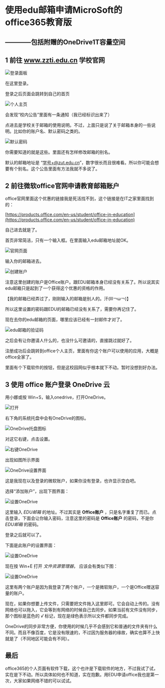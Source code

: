 # 使用edu邮箱申请MicroSoft的office365教育版
## ————包括附赠的OneDrive1T容量空间

## 1 前往 www.zzti.edu.cn 学校官网

![登录面板](./imgs/1.png)

在这里登录。

登录之后页面会跳转到自己的首页

![个人主页](./imgs/2.png)

会发现“校内公告”里面有一条通知（我已经标识出来了）

点进去是学校关于邮箱的使用说明。不过，上面只是说了关于邮箱本身的一些说明。比如你的账户名、默认密码之类的。

![默认密码](./imgs/3.png)

你需要知道的就是这些。里面还有怎样修改邮箱的别名。

默认的邮箱地址是 “学号+@zut.edu.cn”，数字很长而且很难看。所以你可能会想要有个别名。这个公告里面有方法我就不多说了。

## 2 前往微软office官网申请教育邮箱账户

office官网里面这个优惠的链接我是死活找不到，这个链接是在IT之家里面找到的：

[https://products.office.com/en-us/student/office-in-education](https://products.office.com/en-us/student/office-in-education)

自己进去就是了。

首页非常简洁，只有一个输入框。在里面输入edu邮箱地址就OK。

![官网页面](./imgs/4.png)

输入你的邮箱进去。

![创建账户](./imgs/15.png)

注意这里创建的账户是Office账户。跟EDU邮箱本身已经没有关系了。所以说其实edu邮箱只是起到了一个获得这个优惠的资格的作用。

【我的邮箱已经弄过了，刚刚输入的邮箱是别人的。汗(lll￢ω￢)】

所以这里设置的密码跟EDU的邮箱已经没有关系了，需要你再记住了。

现在去你的edu邮箱的页面，哪里应该已经有一封邮件才对了。

![edu邮箱的验证码](./imgs/6.png)

之后会有让你邀请人什么的，也没什么可邀请的，直接跳过就好了。

注册成功后会跳转到office个人主页，里面有你这个账户可以使用的应用，大概是office全家了。

里面有个下载软件的按钮，但是这校园网似乎根本就下不动。暂时没想到好办法。

## 3 使用 office 账户登录 OneDrive 云

用小娜或按 Win+S，输入onedrive，打开OneDrive。

![打开](./imgs/7.png)

右下角的系统托盘中会有OneDrive的图标。

![OneDrive托盘图标](./imgs/8.png)

对这它右键，点击设置。

![右键OneDrive](./imgs/9.png)

出现如图所示界面

![OneDrive设置界面](./imgs/10.png)

这是我现在以及登录的微软账户，如果你没有登录，也许显示空白吧。

选择“添加账户”，出现下图界面：

![设置OneDrive](./imgs/16.png)

这里输入 *EDU邮箱* 的地址。不过其实是 **Office账户** ，只是名字重复了而已。点击登录，下面会让你输入密码，注意这里的密码是 **Office账户** 的密码，不是你 *EDU邮箱* 的密码。

登录之后就可以了。

下面是此账户的设置界面：

![设置OneDrive](./imgs/13.png)

现在按 Win+E 打开 *文件资源管理器*， 应该会有类似下图：

![设置OneDrive](./imgs/11.png)

这里有两个账户是因为我登录了两个账户，一个是微软账户，一个是Office赠送容量的账户。

现在，如果你想要上传文件，只需要把文件拖入这里即可。它会自动上传的。没有网络也可以拖入，它会等到有网络的时候自己去同步。如果当前有文件没有同步，那个图标是蓝色的 *√* 标记，现在是绿色表示所以文件都同步完成。

OneDrive的同步非常方便，你使用的时候几乎不会感到它和普通的文件夹有什么不同。而且不像百度，它是没有限速的，不过因为服务器的缘故，确实也算不上快就是了（不同地区可能会有不同）。

## 最后

office365的个人页面有软件下载，这个也许是下载软件的地方，不过我试了试，实在是下不动。所以具体如何也不知道，实在抱歉。用EDU申请office我也是第一次，大家如果网络不错的可以试试。
